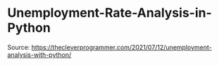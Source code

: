 # Unemployment-Rate-Analysis-in-Python
Source: https://thecleverprogrammer.com/2021/07/12/unemployment-analysis-with-python/
